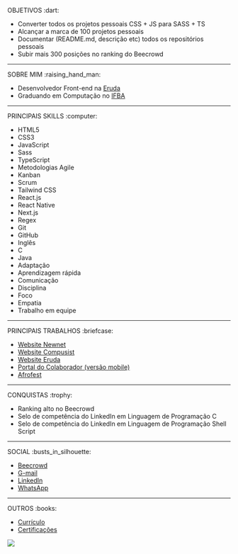 <div>
  <p>OBJETIVOS :dart:</p>
  <ul>
    <li>Converter todos os projetos pessoais CSS + JS para SASS + TS</li>
    <li>Alcançar a marca de 100 projetos pessoais</li>
    <li>Documentar (README.md, descrição etc) todos os repositórios pessoais</li>
    <li>Subir mais 300 posições no ranking do Beecrowd</li>
  </ul>
</div>

<hr />

<div>
  <p>SOBRE MIM :raising_hand_man:</p>
  <ul>
    <li>Desenvolvedor Front-end na <a href="https://www.eruda.com.br">Eruda</a></li>
    <li>Graduando em Computação no <a href="https://portal.ifba.edu.br/jacobina">IFBA</a></li>
  </ul>
 </div>

 <hr />

 <div>
  <p>PRINCIPAIS SKILLS :computer:</p>
  <ul>
    <li>HTML5</li>
    <li>CSS3</li>
    <li>JavaScript</li>
    <li>Sass</li>
    <li>TypeScript</li>
    <li>Metodologias Agile</li>
    <li>Kanban</li>
    <li>Scrum</li>
    <li>Tailwind CSS</li>
    <li>React.js</li>
    <li>React Native</li>
    <li>Next.js</li>
    <li>Regex</li>
    <li>Git</li>
    <li>GitHub</li>
    <li>Inglês</li>
    <li>C</li>
    <li>Java</li>
    <li>Adaptação</li>
    <li>Aprendizagem rápida</li>
    <li>Comunicação</li>
    <li>Disciplina</li>
    <li>Foco</li>
    <li>Empatia</li>
    <li>Trabalho em equipe</li>
  </ul>
</div>

<hr />

<div>
  <p>PRINCIPAIS TRABALHOS :briefcase:</p>
  <ul>
    <li><a href="https://www.newnet.com.br/">Website Newnet</a></li>
    <li><a href="https://www.compusist.com.br/">Website Compusist</a></li>
    <li><a href="https://www.eruda.com.br/">Website Eruda</a></li>
    <li><a href="https://colaborador.newnet.com.br/">Portal do Colaborador (versão mobile)</a></li>
    <li><a href="https://afrofest.eruda.com.br/">Afrofest</a></li>
  </ul>
</div>

<hr />

<div>
  <p>CONQUISTAS :trophy:</p>
  <ul>
    <li>Ranking alto no Beecrowd</li>
    <li>Selo de competência do LinkedIn em Linguagem de Programação C</li>
    <li>Selo de competência do LinkedIn em Linguagem de Programação Shell Script</li>
  </ul>
</div>

<hr />

<div>
  <p>SOCIAL :busts_in_silhouette:</p>
  <ul>
    <li><a href="https://zolppy.github.io/my-links/">Beecrowd</a></li>
    <li><a href="https://zolppy.github.io/my-links/">G-mail</a></li>
    <li><a href="https://zolppy.github.io/my-links/">LinkedIn</a></li>
    <li><a href="https://zolppy.github.io/my-links/">WhatsApp</a></li>
  </ul>
</div>

<hr />

<div>
  <p>OUTROS :books:</p>
  <ul>
    <li><a href="https://zolppy.github.io/my-links/">Currículo</a></li>
    <li><a href="https://zolppy.github.io/my-links/">Certificações</a></li>
  </ul>
</div>

<span>[![](https://visitcount.itsvg.in/api?id=zolppy&icon=5&color=12)](https://visitcount.itsvg.in)</span>
